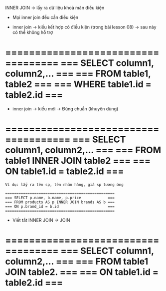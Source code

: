 INNER JOIN -> lấy ra dữ liệu khoả mãn điều kiện

- Mọi inner join đều cần điều kiện

- inner join -> kiểu kết hợp có điều kiện (trong bài lesson 08) -> sau này có thể không hỗ trợ

===================================
=== SELECT column1, column2,... ===
=== FROM table1, table2         ===
=== WHERE table1.id = table2.id ===     
===================================

- inner join -> kiểu mới -> Đúng chuẩn (khuyên dùng)

=====================================
=== SELECT column1, column2,...   ===
=== FROM table1 INNER JOIN table2 ===
=== ON table1.id = table2.id      ===     
=====================================
	
	Ví dụ: lấy ra tên sp, tên nhãn hàng, giá sp tương ứng

	=================================================
	=== SELECT p.name, b.name, p.price            ===
	=== FROM products AS p INNER JOIN brands AS b ===
	=== ON p.brand_id = b.id                      ===
	=================================================

- Viết tắt INNER JOIN -> JOIN

===================================
=== SELECT column1, column2,... ===
=== FROM table1 JOIN table2.    ===
=== ON table1.id = table2.id    ===     
===================================